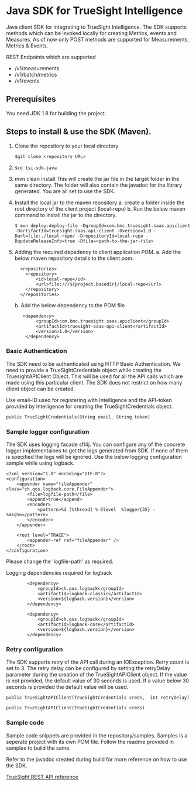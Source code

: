 # Java SDK for TrueSight Intelligence

Java client SDK for integrating to TrueSight Intelligence. The SDK supports methods which can be invoked locally for creating Metrics, events and Measures. As of now only POST methods are supported for Measurements, Metrics & Events.

REST Endpoints which are supported
* /v1/measurements
* /v1/batch/metrics
* /v1/events

## Prerequisites
You need JDK 1.8 for building the project.

## Steps to install & use the SDK (Maven).
1.  Clone the repository to your local directory

    `$git clone <repository URL>`
    
2.  `$cd tsi-sdk-java`

3.  mvn clean install
    This will create the jar file in the target folder in the same directory.
    The folder will also contain the javadoc for the library generated.
    You are all set to use the SDK.
    
4. Install the local jar to the maven repository
   a. create a folder inside the root directory of the client project (local-repo)
   b. Run the below maven command to install the jar to the directory.
   
      `$ mvn deploy:deploy-file -DgroupId=com.bmc.truesight.saas.apiclient -DartifactId=truesight-saas-api-client -Dversion=1.0
        -Durl=file:./local-repo/ -DrepositoryId=local-repo -DupdateReleaseInfo=true -Dfile=<path-to-the-jar-file>`
        
5.  Adding the required depedency to client application POM.
    a. Add the below maven repository details to the client pom.
    
    ```
      <repositories>
        <repository>
            <id>local-repo</id>
            <url>file:///${project.basedir}/local-repo</url>
        </repository>
      </repositories>
    ```
    
    b. Add the below dependency to the POM file.
    
    ```
       <dependency>
            <groupId>com.bmc.truesight.saas.apiclient</groupId>
            <artifactId>truesight-saas-api-client</artifactId>
            <version>1.0</version>            
        </dependency>
    ```  
    
### Basic Authentication
The SDK need to be authenticated using HTTP Basic Authentication. We need to provide a TrueSightCredentials object while creating the TruesightAPIClient Object. This will be used for all the API calls which are made using this particular client. The SDK does not restrict on how many client object can be created.

Use email-ID used for registering with Intelligence and the API-token provided by Intelligence for creating the TrueSightCredentials object.
```
public TrueSightCredentials(String email, String token)
```

### Sample logger configuration
The SDK uses logging facade sfl4j. You can configure any of the concrete logger implementaions to get the logs generated from SDK. If none of them is specified the logs will be ignored. Use the below logging configuration  sample while using logback.

```
<?xml version="1.0" encoding="UTF-8"?>
<configuration>
    <appender name="fileAppender" class="ch.qos.logback.core.FileAppender">
        <file>logfile-path</file>
        <append>true</append>
        <encoder>
            <pattern>%d [%thread] %-5level  %logger{35} - %msg%n</pattern>
        </encoder>
    </appender>
     
    <root level="TRACE">
        <appender-ref ref="fileAppender" />
    </root>
</configuration>
```
Please change the 'logfile-path' as required.

Logging dependencies required for logback
````
		<dependency>
            <groupId>ch.qos.logback</groupId>
            <artifactId>logback-classic</artifactId>
            <version>${logback.version}</version>
        </dependency>
        
        <dependency>
            <groupId>ch.qos.logback</groupId>
            <artifactId>logback-core</artifactId>
            <version>${logback.version}</version>
        </dependency>
````

### Retry configuration
The SDK supports retry of the API call during an IOException. Retry count is set to 3. The retry delay can be configured by setting the retryDelay parameter during the creation of the TrueSightAPIClient object. If the value is not provided, the default value of 30 seconds is used. If a value below 30 seconds is provided the default value will be used.

```
public TrueSightAPIClient(TrueSightCredentials creds,  int retryDelay)

public TrueSightAPIClient(TrueSightCredentials creds)
```
 
 ### Sample code
 Sample code snippets are provided in the repository/samples. Samples is a seperate project with its own POM file. Follow the readme provided in samples to build the same.
 
 Refer to the javadoc created during build for more reference on how to use the SDK.
 
 [TrueSight REST API reference](https://documentation.truesight.bmc.com/overview)
